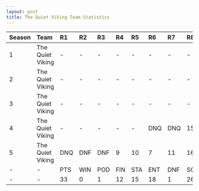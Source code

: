 ```yaml
---
layout: post 
title: The Quiet Viking Team Statistics
--- 
```


| Season   | Team             | R1   | R2   | R3   | R4   | R5   | R6   | R7   | R8   | R9   | R10   | R11   | R12   | Pts   | Pos   |
|:---------|:-----------------|:-----|:-----|:-----|:-----|:-----|:-----|:-----|:-----|:-----|:------|:------|:------|:------|:------|
| 1        | The Quiet Viking | -    | -    | -    | -    | -    | -    | -    | -    | -    | -     | -     | -     | -     | -     |
| 2        | The Quiet Viking | -    | -    | -    | -    | -    | -    | -    | -    | -    | -     | -     | -     | -     | -     |
| 3        | The Quiet Viking | -    | -    | -    | -    | -    | -    | -    | -    | -    | -     | -     | -     | -     | -     |
| 4        | The Quiet Viking | -    | -    | -    | -    | -    | DNQ  | DNQ  | 15   | 9    | DNF   | 3     | 10    | 16    | 10    |
| 5        | The Quiet Viking | DNQ  | DNF  | DNF  | 9    | 10   | 7    | 11   | 16   | 4    | -     | 18    | 16    | 17    | 10    |
| -        | -                | PTS  | WIN  | POD  | FIN  | STA  | ENT  | DNF  | SOP  | DNQ  | %Fin  | PPR   | BST   | CHA   | RNK   |
| -        | -                | 33   | 0    | 1    | 12   | 15   | 18   | 1    | 26   | 3    | 80    | 1.83  | 3     | 0     | 20    |